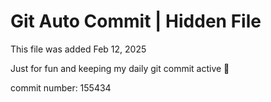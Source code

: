 # Git Auto Commit | Hidden File

This file was added Feb 12, 2025

Just for fun and keeping my daily git commit active 🤪

commit number: 155434
